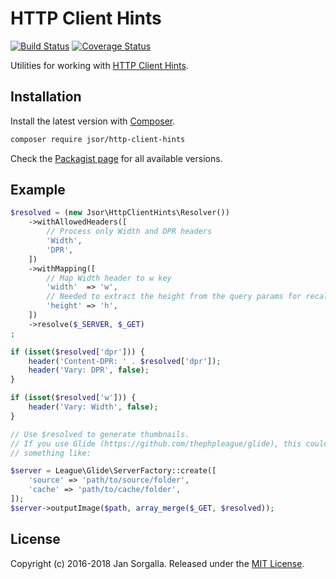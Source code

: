 HTTP Client Hints
=================

[![Build Status](https://travis-ci.org/jsor/http-client-hints.svg?branch=master)](http://travis-ci.org/jsor/http-client-hints?branch=master)
[![Coverage Status](https://coveralls.io/repos/github/jsor/http-client-hints/badge.svg?branch=master)](https://coveralls.io/github/jsor/http-client-hints?branch=master)

Utilities for working with [HTTP Client Hints](http://httpwg.org/http-extensions/client-hints.html).

Installation
------------

Install the latest version with [Composer](http://getcomposer.org).

```bash
composer require jsor/http-client-hints
```

Check the [Packagist page](https://packagist.org/packages/jsor/http-client-hints) for all
available versions.

Example
-------

```php
$resolved = (new Jsor\HttpClientHints\Resolver())
    ->withAllowedHeaders([
        // Process only Width and DPR headers
        'Width',
        'DPR',
    ])
    ->withMapping([
        // Map Width header to w key
        'width'  => 'w',
        // Needed to extract the height from the query params for recalculation depending on Width if present
        'height' => 'h',
    ])
    ->resolve($_SERVER, $_GET)
;

if (isset($resolved['dpr'])) {
    header('Content-DPR: ' . $resolved['dpr']);
    header('Vary: DPR', false);
}

if (isset($resolved['w'])) {
    header('Vary: Width', false);
}

// Use $resolved to generate thumbnails.
// If you use Glide (https://github.com/thephpleague/glide), this could look
// something like:

$server = League\Glide\ServerFactory::create([
    'source' => 'path/to/source/folder',
    'cache' => 'path/to/cache/folder',
]);
$server->outputImage($path, array_merge($_GET, $resolved));
```

License
-------

Copyright (c) 2016-2018 Jan Sorgalla. 
Released under the [MIT License](LICENSE).
